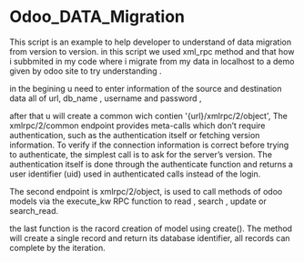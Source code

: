 # Odoo_DATA_Migration

This script is an example to help developer to understand of data migration from version to version.
in this script we used xml_rpc method and that how i subbmited in my code where i migrate from my data in localhost to a demo given by odoo site to try understanding .

in the begining u need to enter information of the source and destination data all of url, db_name , username and password , 

after that u will create a common wich contien '{url}/xmlrpc/2/object', The xmlrpc/2/common endpoint provides meta-calls which don’t require authentication, such as the authentication itself or fetching version information. To verify if the connection information is correct before trying to authenticate, the simplest call is to ask for the server’s version. The authentication itself is done through the authenticate function and returns a user identifier (uid) used in authenticated calls instead of the login.

The second endpoint is xmlrpc/2/object, is used to call methods of odoo models via the execute_kw RPC function to read , search , update or search_read.

the last function is the racord creation of model using create(). The method will create a single record and return its database identifier, all records can complete by the iteration. 


